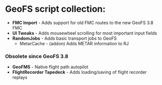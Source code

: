 # GeoFS script collection:

- **FMC Import** - Adds support for old FMC routes to the new GeoFS 3.8 FMC
- **UI Tweaks** - Adds mousewheel scrolling for most important input fields
- **RandomJobs** - Adds basic transport jobs to GeoFS
  - MetarCache - (addon) Adds METAR information to RJ

### Obsolete since GeoFS 3.8  
- **GeoFMS** - Native flight path autopilot
- **FlightRecorder Tapedeck** - Adds loading/saving of flight recorder replays
